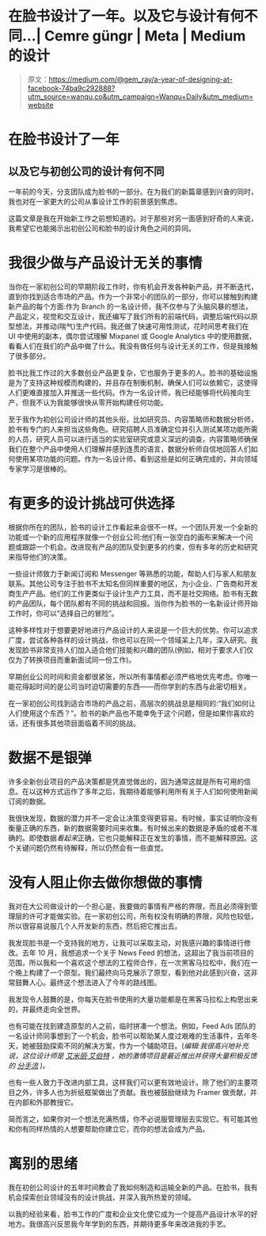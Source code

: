 # 在脸书设计了一年。以及它与设计有何不同…| Cemre güngr | Meta | Medium 的设计

> 原文：<https://medium.com/@gem_ray/a-year-of-designing-at-facebook-74ba9c292888?utm_source=wanqu.co&utm_campaign=Wanqu+Daily&utm_medium=website>



# 在脸书设计了一年

## 以及它与初创公司的设计有何不同

一年前的今天，分支团队成为脸书的一部分。在为我们的新篇章感到兴奋的同时，我也对在一家更大的公司从事设计工作的前景感到焦虑。

这篇文章是我在开始新工作之前想知道的。对于那些对另一面感到好奇的人来说，我希望它也能揭示出初创公司和脸书的设计角色之间的异同。

# 我很少做与产品设计无关的事情

当你在一家初创公司的早期阶段工作时，你有机会开发各种新产品，并不断迭代，直到你找到适合市场的产品。作为一个非常小的团队的一部分，你可以接触到构建新产品的每个方面:作为 Branch 的一名设计师，我不仅参与了头脑风暴的想法，产品定义，视觉和交互设计，我还编写了我们所有的前端代码，调整后端代码以原型想法，并推动(喘气)生产代码。我还做了快速可用性测试，花时间思考我们在 UI 中使用的副本，偶尔尝试理解 Mixpanel 或 Google Analytics 中的使用数据，看看人们在我们的产品中做了什么。我没有做任何与设计无关的工作，但是我接触了很多部分。

脸书比我工作过的大多数创业产品更复杂，它也服务于更多的人。脸书的基础设施是为了支持这种规模而构建的，并且存在制衡机制，确保人们可以依赖它，这使得人们更难直接加入并推送一些代码。作为一名设计师，我已经能够将代码推向生产，但我不认为我能够很快从零开始构建任何功能。

至于我作为初创公司设计师的其他头衔，比如研究员、内容策略师和数据分析师，脸书有专门的人来担当这些角色。研究招聘人员准确定位并引入测试某项功能所需的人员，研究人员可以进行适当的实验室研究或意义深远的调查，内容策略师确保我们在整个产品中使用人们理解并感到连贯的语言，数据分析师自信地回答人们如何使用某项功能的问题。作为一名设计师，看到这些是如何正确完成的，并向领域专家学习是很棒的。

# 有更多的设计挑战可供选择

根据你所在的团队，脸书的设计工作看起来会很不一样。一个团队开发一个全新的功能或一个新的应用程序就像一个创业公司:他们有一张空白的画布来解决一个问题或跟踪一个机会。改进现有产品的团队受到更多的约束，但有多年的历史和研究来指导他们的决策。

一些设计师致力于新闻订阅和 Messenger 等熟悉的功能，帮助人们与家人和朋友联系。其他公司专注于脸书不太知名但同样重要的地区，为小企业、广告商和开发商生产产品。他们的工作更类似于设计生产力工具，而不是社交网络。脸书有无数的产品团队，每个团队都有不同的挑战和回报。当你作为脸书的一名新设计师开始工作时，你可以“选择自己的冒险”。

这种多样性对于想要更好地进行产品设计的人来说是一个巨大的优势。你可以追求广度，尝试各种各样的设计挑战，你也可以在同一个领域呆上几年，深入研究。我发现脸书非常支持人们加入适合他们技能和兴趣的团队(例如，相对于要求人们仅仅为了转换项目而重新面试同一份工作)。

早期创业公司时间和资金都很紧张，所以所有事情都必须严格地优先考虑。你唯一能花得起时间的是公司当时迫切需要的东西——而你学到的东西与此密切相关。

在一家初创公司找到适合市场的产品之前，高层次的挑战总是相同的:“我们如何让人们使用这个东西？”。脸书的新产品也不能幸免于这个问题，但是如果你喜欢的话，还有很多其他项目面临着不同的挑战。

# 数据不是银弹

许多全新创业项目的产品决策都是凭直觉做出的，因为通常这就是所有可用的信息。在以这种方式运作了多年之后，我期待着能够利用所有关于人们如何使用新闻订阅的数据。

我很快发现，数据的潜力并不一定会让决策变得更容易。有时候，事实证明你没有衡量正确的东西，新的数据需要时间来收集。有时候出来的数据是矛盾的或者不准确的。即使数据*看起来*正确，它也只能解释正在发生的事情，而不能解释原因。这个关键问题仍然有待解释，所以仍然会有一些直觉。

# 没有人阻止你去做你想做的事情

我对在大公司做设计的一个担心是，我要做的事情有严格的界限，而且必须得到管理层的许可才能做实验。在一家初创公司，所有权没有明确的界限，风险也较低，所以很容易说服几个人开发新的东西，然后把它推出去。

我发现脸书是一个支持我的地方，让我可以采取主动，对我感兴趣的事情进行修改。去年 10 月，我想追求一个关于 News Feed 的想法，这超出了我当前项目的范围，所以我和一个喜欢这个想法的工程师合作，在一次黑客马拉松中，我们在一个晚上构建了一个原型。我们最终向马克展示了原型，看到他对此感到兴奋，这非常鼓舞人心。最终这个想法进入了今年的路线图。

我发现令人鼓舞的是，你每天在脸书使用的大量功能都是在黑客马拉松上构思出来的，并最终走向全世界。

也有可能在找到建造原型的人之前，临时拼凑一个想法。例如，Feed Ads 团队的一名设计师同事想到了一个机会，脸书可以帮助某人度过艰难的生活事件，去年冬天，她被鼓励探索不同的解决方案，作为一个辅助项目。(*编辑:我很高兴地补充说，这位设计师是* [*艾米丽·艾伯特*](https://twitter.com/emilygalbert) *，她的激情项目是最近推出并获得大量积极反馈的* [*分手流*](http://newsroom.fb.com/news/2015/11/improving-the-experience-when-relationships-end/) *)。*

也有一些人致力于改进内部工具，这样我们可以更有效地设计。除了他们的主要项目之外，许多人也为折纸框架做出了贡献。我也被鼓励继续为 Framer 做贡献，并在内部和外部教授它。

简而言之，如果你对一个想法充满热情，你不必说服管理层去实现它。有可能其他和你有同样热情的人想要帮助你建立它，而你的想法会成为产品。

# 离别的思绪

我在初创公司设计的五年时间教会了我如何制造和运输全新的产品。在脸书，我有机会探索创业领域没有的设计挑战，并深入我所热爱的领域。

以我的经验来看，脸书工作的广度和企业文化使它成为一个提高产品设计水平的好地方。我很高兴反思我今年学到的东西，并期待更多年来改进我的手艺。


